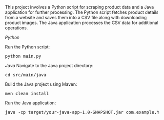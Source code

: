 This project involves a Python script for scraping product data and a Java application for further processing. The Python script fetches product details from a website and saves them into a CSV file along with downloading product images. The Java application processes the CSV data for additional operations.


*Python*

Run the Python script:  <pre>python main.py </pre>

*Java*
Navigate to the Java project directory:  
<pre>cd src/main/java </pre>
Build the Java project using Maven:  
<pre>mvn clean install </pre>
Run the Java application:
<pre>java -cp target/your-java-app-1.0-SNAPSHOT.jar com.example.YourJavaApp </pre>
